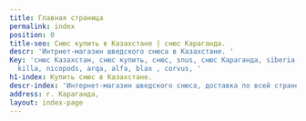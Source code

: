 ```yaml
---
title: Главная страница
permalink: index
position: 0
title-seo: Снюс купить в Казахстане | снюс Караганда.
descr: 'Интрнет-магазин шведского снюса в Казахстане. '
Key: 'снюс Казахстан, снюс купить, снюс, snus, снюс Караганда, siberia, odens, thunder,
  killa, nicopods, arqa, alfa, blax , corvus, '
h1-index: Купить снюс в Казахстане.
descr-index: 'Интернет-магазин шведского снюса, доставка по всей стране. '
address: г. Караганда,
layout: index-page
---
```


